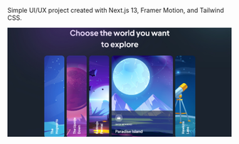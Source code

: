Simple UI/UX project created with Next.js 13, Framer Motion, and Tailwind CSS.

<img src='preview.jpg' />
